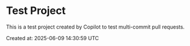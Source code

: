 # Test Project

This is a test project created by Copilot to test multi-commit pull requests.

Created at: 2025-06-09 14:30:59 UTC
